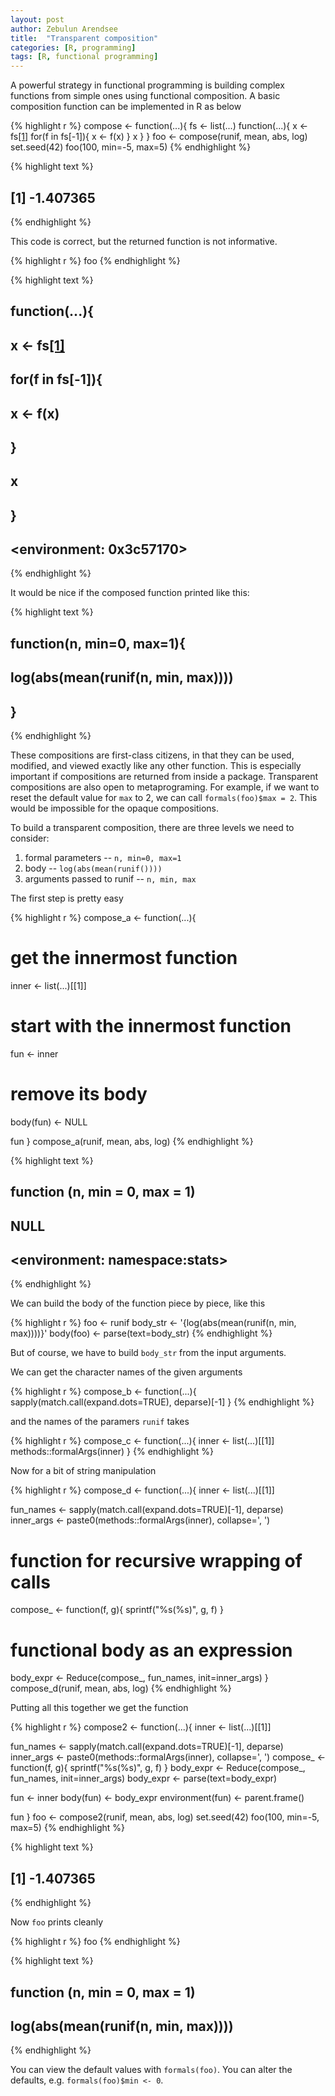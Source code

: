 ```yaml
---
layout: post
author: Zebulun Arendsee
title:  "Transparent composition"
categories: [R, programming]
tags: [R, functional programming]
---
```


A powerful strategy in functional programming is building complex functions
from simple ones using functional composition. A basic composition function can
be implemented in R as below



{% highlight r %}
compose <- function(...){
    fs <- list(...)
    function(...){
        x <- fs[[1]](...)
        for(f in fs[-1]){
            x <- f(x)
        }
        x
    }
}
foo <- compose(runif, mean, abs, log)
set.seed(42)
foo(100, min=-5, max=5)
{% endhighlight %}



{% highlight text %}
## [1] -1.407365
{% endhighlight %}

This code is correct, but the returned function is not informative.


{% highlight r %}
foo
{% endhighlight %}



{% highlight text %}
## function(...){
##         x <- fs[[1]](...)
##         for(f in fs[-1]){
##             x <- f(x)
##         }
##         x
##     }
## <environment: 0x3c57170>
{% endhighlight %}

It would be nice if the composed function printed like this:


{% highlight text %}
## function(n, min=0, max=1){
##     log(abs(mean(runif(n, min, max))))
## }
{% endhighlight %}

These compositions are first-class citizens, in that they can be used,
modified, and viewed exactly like any other function. This is especially
important if compositions are returned from inside a package. Transparent
compositions are also open to metaprograming. For example, if we want to reset
the default value for `max` to 2, we can call `formals(foo)$max = 2`. This
would be impossible for the opaque compositions.

To build a transparent composition, there are three levels we need to consider:

1. formal parameters -- `n, min=0, max=1`
2. body -- `log(abs(mean(runif())))`
3. arguments passed to runif -- `n, min, max`

The first step is pretty easy


{% highlight r %}
compose_a <- function(...){
  # get the innermost function
  inner <- list(...)[[1]]
     
  # start with the innermost function
  fun <- inner

  # remove its body
  body(fun) <- NULL

  fun
}
compose_a(runif, mean, abs, log)
{% endhighlight %}



{% highlight text %}
## function (n, min = 0, max = 1) 
## NULL
## <environment: namespace:stats>
{% endhighlight %}

We can build the body of the function piece by piece, like this


{% highlight r %}
foo <- runif
body_str <- '{log(abs(mean(runif(n, min, max))))}'
body(foo) <- parse(text=body_str)
{% endhighlight %}

But of course, we have to build `body_str` from the input arguments.

We can get the character names of the given arguments


{% highlight r %}
compose_b <- function(...){
    sapply(match.call(expand.dots=TRUE), deparse)[-1]
}
{% endhighlight %}

and the names of the paramers `runif` takes 


{% highlight r %}
compose_c <- function(...){
    inner <- list(...)[[1]]
    methods::formalArgs(inner)
}
{% endhighlight %}

Now for a bit of string manipulation


{% highlight r %}
compose_d <- function(...){
  inner <- list(...)[[1]]

  fun_names  <- sapply(match.call(expand.dots=TRUE)[-1], deparse)
  inner_args <- paste0(methods::formalArgs(inner), collapse=', ')

  # function for recursive wrapping of calls
  compose_ <- function(f, g){ sprintf("%s(%s)", g, f) }
  # functional body as an expression
  body_expr <- Reduce(compose_, fun_names, init=inner_args)
}
compose_d(runif, mean, abs, log)
{% endhighlight %}

Putting all this together we get the function


{% highlight r %}
compose2 <- function(...){
  inner <- list(...)[[1]]

  fun_names  <- sapply(match.call(expand.dots=TRUE)[-1], deparse)
  inner_args <- paste0(methods::formalArgs(inner), collapse=', ')
  compose_   <- function(f, g){ sprintf("%s(%s)", g, f) }
  body_expr <- Reduce(compose_, fun_names, init=inner_args)
  body_expr <- parse(text=body_expr)

  fun              <- inner
  body(fun)        <- body_expr
  environment(fun) <- parent.frame()

  fun
}
foo <- compose2(runif, mean, abs, log)
set.seed(42)
foo(100, min=-5, max=5)
{% endhighlight %}



{% highlight text %}
## [1] -1.407365
{% endhighlight %}

Now `foo` prints cleanly


{% highlight r %}
foo
{% endhighlight %}



{% highlight text %}
## function (n, min = 0, max = 1) 
## log(abs(mean(runif(n, min, max))))
{% endhighlight %}

You can view the default values with `formals(foo)`. You can alter the
defaults, e.g. `formals(foo)$min <- 0`.
